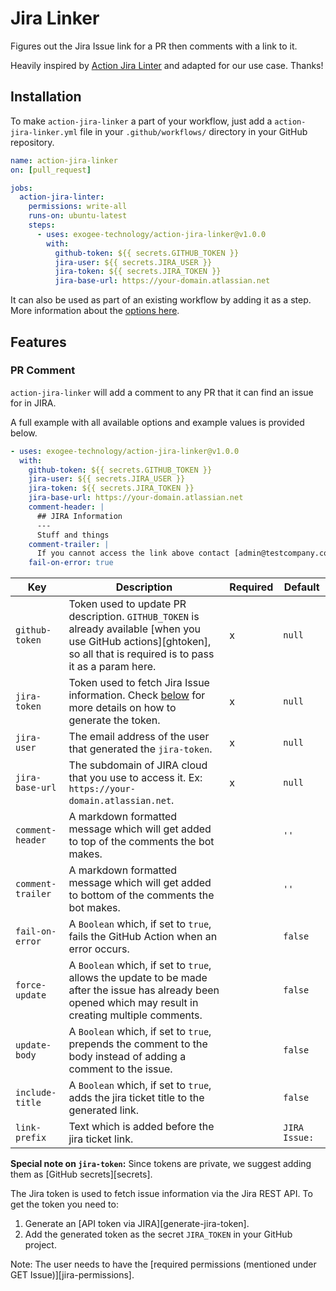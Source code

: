 # Jira Linker

Figures out the Jira Issue link for a PR then comments with a link to it.

Heavily inspired by [Action Jira Linter](https://github.com/jira-tools/action-jira-linker) and adapted for our use case. Thanks!

## Installation

To make `action-jira-linker` a part of your workflow, just add a
`action-jira-linker.yml` file in your `.github/workflows/` directory in your
GitHub repository.

```yml
name: action-jira-linker
on: [pull_request]

jobs:
  action-jira-linter:
    permissions: write-all
    runs-on: ubuntu-latest
    steps:
      - uses: exogee-technology/action-jira-linker@v1.0.0
        with:
          github-token: ${{ secrets.GITHUB_TOKEN }}
          jira-user: ${{ secrets.JIRA_USER }}
          jira-token: ${{ secrets.JIRA_TOKEN }}
          jira-base-url: https://your-domain.atlassian.net
```

It can also be used as part of an existing workflow by adding it as a step. More
information about the [options here](#options).

## Features

### PR Comment

`action-jira-linker` will add a comment to any PR that it can find an issue for in JIRA.

A full example with all available options and example values is provided below.

```yml
- uses: exogee-technology/action-jira-linker@v1.0.0
  with:
    github-token: ${{ secrets.GITHUB_TOKEN }}
    jira-user: ${{ secrets.JIRA_USER }}
    jira-token: ${{ secrets.JIRA_TOKEN }}
    jira-base-url: https://your-domain.atlassian.net
    comment-header: |
      ## JIRA Information
      ---
      Stuff and things
    comment-trailer: |
      If you cannot access the link above contact [admin@testcompany.com](mailto:admin@testcompany.com) for more information.
    fail-on-error: true
```

| Key               | Description                                                                                                                                                             | Required | Default |
| ----------------- | ----------------------------------------------------------------------------------------------------------------------------------------------------------------------- | -------- | -------------- |
| `github-token`    | Token used to update PR description. `GITHUB_TOKEN` is already available [when you use GitHub actions][ghtoken], so all that is required is to pass it as a param here. | x        | `null`         |
| `jira-token`      | Token used to fetch Jira Issue information. Check [below](#jira-token) for more details on how to generate the token.                                                   | x        | `null`         |
| `jira-user`       | The email address of the user that generated the `jira-token`.                                                                                                          | x        | `null`         |
| `jira-base-url`   | The subdomain of JIRA cloud that you use to access it. Ex: `https://your-domain.atlassian.net`.                                                                         | x        | `null`         |
| `comment-header`  | A markdown formatted message which will get added to top of the comments the bot makes.                                                                                 |          | `''`           |
| `comment-trailer` | A markdown formatted message which will get added to bottom of the comments the bot makes.                                                                              |          | `''`           |
| `fail-on-error`   | A `Boolean` which, if set to `true`, fails the GitHub Action when an error occurs.                                                                                      |          | `false`        |
| `force-update`    | A `Boolean` which, if set to `true`, allows the update to be made after the issue has already been opened which may result in creating multiple comments.               |          | `false`        |
| `update-body`     | A `Boolean` which, if set to `true`, prepends the comment to the body instead of adding a comment to the issue.                                                         |          | `false`        |
| `include-title`   | A `Boolean` which, if set to `true`, adds the jira ticket title to the generated link.                                                                                  |          | `false`        |
| `link-prefix`     | Text which is added before the jira ticket link.                                                                                                                        |          | `JIRA Issue: ` |

**Special note on `jira-token`:** Since tokens are private, we suggest adding
them as [GitHub secrets][secrets].

The Jira token is used to fetch issue information via the Jira REST API. To get
the token you need to:

1. Generate an [API token via JIRA][generate-jira-token].
2. Add the generated token as the secret `JIRA_TOKEN` in your GitHub project.

Note: The user needs to have the [required permissions (mentioned under GET
Issue)][jira-permissions].
